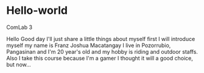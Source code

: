 # Hello-world
ComLab 3

Hello Good day
  I'll just share a little things about myself
first I will introduce myself my name is Franz Joshua Macatangay
I live in Pozorrubio, Pangasinan and I'm 20 year's old
and my hobby is riding and outdoor staffs.
Also I take this course because I'm a gamer I thought it will a good choice, but now...
